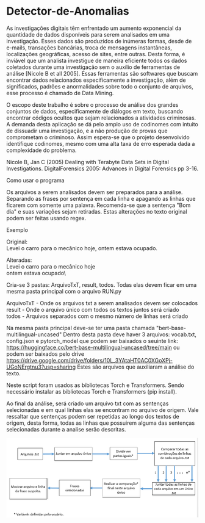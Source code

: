 # Detector-de-Anomalias

As investigações digitais têm enfrentado um aumento exponencial da quantidade de dados disponíveis para serem analisados em uma investigação. Esses dados são produzidos de inúmeras formas, desde de e-mails, transações bancárias, troca de mensagens instantâneas, localizações geográficas, acesso de sites, entre outras. Desta forma, é inviável que um analista investigue de maneira eficiente todos os dados coletados durante uma investigação sem o auxílio de ferramentas de análise [Nicole B et all 2005]. Essas ferramentas são softwares que buscam encontrar dados relacionados especificamente a investigação, além de significados, padrões e anormalidades sobre todo o conjunto de arquivos, esse processo é chamado de Data Mining.

O escopo deste trabalho é sobre o processo de análise dos grandes conjuntos de dados, especificamente de diálogos em texto, buscando encontrar códigos ocultos que sejam relacionados a atividades criminosas. A demanda desta aplicação se dá pelo amplo uso de codinomes com intuito de dissuadir uma investigação, e a não produção de provas que comprometam o criminoso.  Assim espera-se que o projeto desenvolvido identifique codinomes, mesmo com uma alta taxa de erro esperada dada a complexidade do problema. 

Nicole B, Jan C (2005) Dealing with Terabyte Data Sets in Digital Investigations. DigitalForensics 2005: Advances in Digital Forensics pp 3-16. 

Como usar o programa

Os arquivos a serem analisados devem ser preparados para a análise. 
Separando as frases por sentença em cada linha e apagando as linhas que ficarem com somente uma palavra. 
Recomenda-se que a sentença "Bom dia" e suas variações sejam retiradas. 
Estas alterações no texto original podem ser feitas usando regex. 

Exemplo  

Original:     
Levei o carro para o mecânico hoje, ontem estava ocupado.  

Alteradas:\
Levei o carro para o mecânico hoje\
ontem estava ocupado\
              
Cria-se 3 pastas: ArquivoTxT, result, todos. Todas elas devem ficar em uma mesma pasta principal com o arquivo RUN.py 

ArquivoTxT - Onde os arquivos txt a serem analisados devem ser colocados  
result     - Onde o arquivo único com todos os textos juntos será criado  
todos      - Arquivos separados com o mesmo número de linhas será criado

Na mesma pasta principal deve-se ter uma pasta chamada "bert-base-multilingual-uncased" 
Dentro desta pasta deve haver 3 arquivos: vocab.txt, config.json e pytorch_model que podem ser baixados o seuinte link:  
https://huggingface.co/bert-base-multilingual-uncased/tree/main 
ou podem ser baixados pelo drive
https://drive.google.com/drive/folders/10L_3YAtaHT0AC0XGoXPj-UGoNErgtnu3?usp=sharing
Estes são arquivos que auxiliaram a análise do texto.

Neste script foram usados as bibliotecas Torch e Transformers. Sendo necessário instalar as bibliotecas Torch e Transformers (pip install).

Ao final da análise, será criado um arquivo txt com as sentenças selecionadas e em qual linhas elas se encontram no arquivo de origem.
Vale ressaltar que sentenças podem ser repetidas ao longo dos textos de origem, desta forma, todas as linhas que possuirem alguma das sentenças selecionadas durante a analise serão descritas.

![alt text](https://github.com/kennynakamura/Detector-de-Anomalias/blob/main/fluxograma.png?raw=true)
